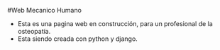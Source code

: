 #Web Mecanico Humano

- Esta es una pagina web en construcción, para un profesional de la osteopatía.
- Esta siendo creada con python y django.